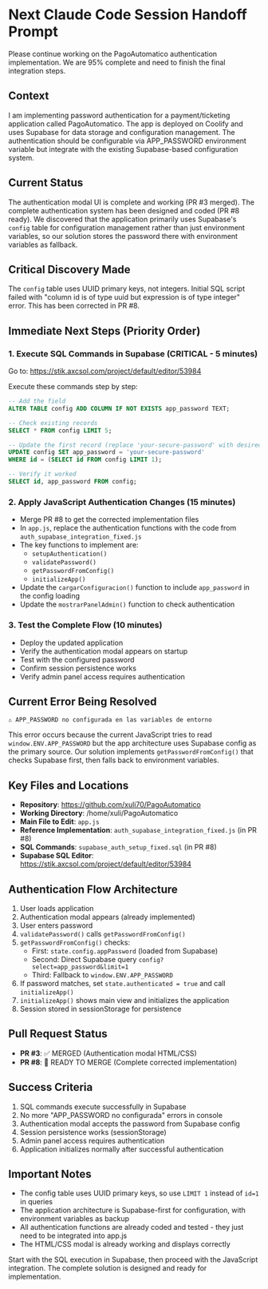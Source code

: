 # Next Claude Code Session Handoff Prompt

Please continue working on the PagoAutomatico authentication implementation. We are 95% complete and need to finish the final integration steps.

## Context
I am implementing password authentication for a payment/ticketing application called PagoAutomatico. The app is deployed on Coolify and uses Supabase for data storage and configuration management. The authentication should be configurable via APP_PASSWORD environment variable but integrate with the existing Supabase-based configuration system.

## Current Status
The authentication modal UI is complete and working (PR #3 merged). The complete authentication system has been designed and coded (PR #8 ready). We discovered that the application primarily uses Supabase's `config` table for configuration management rather than just environment variables, so our solution stores the password there with environment variables as fallback.

## Critical Discovery Made
The `config` table uses UUID primary keys, not integers. Initial SQL script failed with "column id is of type uuid but expression is of type integer" error. This has been corrected in PR #8.

## Immediate Next Steps (Priority Order)

### 1. Execute SQL Commands in Supabase (CRITICAL - 5 minutes)
Go to: https://stik.axcsol.com/project/default/editor/53984

Execute these commands step by step:
```sql
-- Add the field
ALTER TABLE config ADD COLUMN IF NOT EXISTS app_password TEXT;

-- Check existing records
SELECT * FROM config LIMIT 5;

-- Update the first record (replace 'your-secure-password' with desired password)
UPDATE config SET app_password = 'your-secure-password' 
WHERE id = (SELECT id FROM config LIMIT 1);

-- Verify it worked
SELECT id, app_password FROM config;
```

### 2. Apply JavaScript Authentication Changes (15 minutes)
- Merge PR #8 to get the corrected implementation files
- In `app.js`, replace the authentication functions with the code from `auth_supabase_integration_fixed.js`
- The key functions to implement are:
  - `setupAuthentication()`
  - `validatePassword()` 
  - `getPasswordFromConfig()`
  - `initializeApp()`
- Update the `cargarConfiguracion()` function to include `app_password` in the config loading
- Update the `mostrarPanelAdmin()` function to check authentication

### 3. Test the Complete Flow (10 minutes)
- Deploy the updated application
- Verify the authentication modal appears on startup
- Test with the configured password
- Confirm session persistence works
- Verify admin panel access requires authentication

## Current Error Being Resolved
`⚠️ APP_PASSWORD no configurada en las variables de entorno`

This error occurs because the current JavaScript tries to read `window.ENV.APP_PASSWORD` but the app architecture uses Supabase config as the primary source. Our solution implements `getPasswordFromConfig()` that checks Supabase first, then falls back to environment variables.

## Key Files and Locations
- **Repository**: https://github.com/xuli70/PagoAutomatico
- **Working Directory**: /home/xuli/PagoAutomatico  
- **Main File to Edit**: `app.js`
- **Reference Implementation**: `auth_supabase_integration_fixed.js` (in PR #8)
- **SQL Commands**: `supabase_auth_setup_fixed.sql` (in PR #8)
- **Supabase SQL Editor**: https://stik.axcsol.com/project/default/editor/53984

## Authentication Flow Architecture
1. User loads application
2. Authentication modal appears (already implemented)
3. User enters password
4. `validatePassword()` calls `getPasswordFromConfig()`
5. `getPasswordFromConfig()` checks:
   - First: `state.config.appPassword` (loaded from Supabase)
   - Second: Direct Supabase query `config?select=app_password&limit=1`
   - Third: Fallback to `window.ENV.APP_PASSWORD`
6. If password matches, set `state.authenticated = true` and call `initializeApp()`
7. `initializeApp()` shows main view and initializes the application
8. Session stored in sessionStorage for persistence

## Pull Request Status
- **PR #3**: ✅ MERGED (Authentication modal HTML/CSS)
- **PR #8**: 🔄 READY TO MERGE (Complete corrected implementation)

## Success Criteria
1. SQL commands execute successfully in Supabase
2. No more "APP_PASSWORD no configurada" errors in console
3. Authentication modal accepts the password from Supabase config
4. Session persistence works (sessionStorage)
5. Admin panel access requires authentication
6. Application initializes normally after successful authentication

## Important Notes
- The config table uses UUID primary keys, so use `LIMIT 1` instead of `id=1` in queries
- The application architecture is Supabase-first for configuration, with environment variables as backup
- All authentication functions are already coded and tested - they just need to be integrated into app.js
- The HTML/CSS modal is already working and displays correctly

Start with the SQL execution in Supabase, then proceed with the JavaScript integration. The complete solution is designed and ready for implementation.